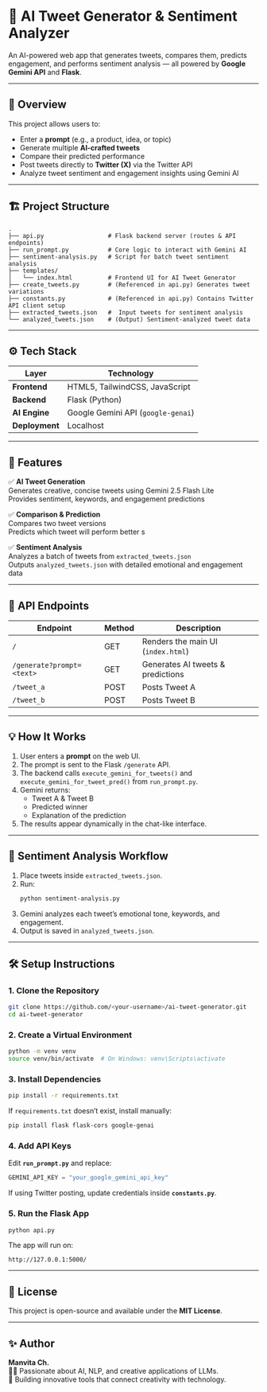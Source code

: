# 🚀 AI Tweet Generator & Sentiment Analyzer

An AI-powered web app that generates tweets, compares them, predicts engagement, and performs sentiment analysis — all powered by **Google Gemini API** and **Flask**.  

---

## 🧠 Overview

This project allows users to:
- Enter a **prompt** (e.g., a product, idea, or topic)
- Generate multiple **AI-crafted tweets**
- Compare their predicted performance
- Post tweets directly to **Twitter (X)** via the Twitter API
- Analyze tweet sentiment and engagement insights using Gemini AI  

---

## 🏗️ Project Structure

```
.
├── api.py                  # Flask backend server (routes & API endpoints)
├── run_prompt.py           # Core logic to interact with Gemini AI
├── sentiment-analysis.py   # Script for batch tweet sentiment analysis
├── templates/
│   └── index.html          # Frontend UI for AI Tweet Generator
├── create_tweets.py        # (Referenced in api.py) Generates tweet variations
├── constants.py            # (Referenced in api.py) Contains Twitter API client setup
├── extracted_tweets.json   #  Input tweets for sentiment analysis
└── analyzed_tweets.json    # (Output) Sentiment-analyzed tweet data
```

---

## ⚙️ Tech Stack

| Layer | Technology |
|-------|-------------|
| **Frontend** | HTML5, TailwindCSS, JavaScript |
| **Backend** | Flask (Python) |
| **AI Engine** | Google Gemini API (`google-genai`) |
| **Deployment** | Localhost |

---

## 🚀 Features

✅ **AI Tweet Generation**  
Generates creative, concise tweets using Gemini 2.5 Flash Lite  
Provides sentiment, keywords, and engagement predictions  

✅ **Comparison & Prediction**  
Compares two tweet versions  
Predicts which tweet will perform better  s 

✅ **Sentiment Analysis**  
Analyzes a batch of tweets from `extracted_tweets.json`  
Outputs `analyzed_tweets.json` with detailed emotional and engagement data  

---

## 🧩 API Endpoints

| Endpoint | Method | Description |
|-----------|---------|-------------|
| `/` | GET | Renders the main UI (`index.html`) |
| `/generate?prompt=<text>` | GET | Generates AI tweets & predictions |
| `/tweet_a` | POST | Posts Tweet A |
| `/tweet_b` | POST | Posts Tweet B |


---

## 💡 How It Works

1. User enters a **prompt** on the web UI.  
2. The prompt is sent to the Flask `/generate` API.  
3. The backend calls `execute_gemini_for_tweets()` and `execute_gemini_for_tweet_pred()` from `run_prompt.py`.  
4. Gemini returns:
   - Tweet A & Tweet B  
   - Predicted winner  
   - Explanation of the prediction  
5. The results appear dynamically in the chat-like interface.    

---

## 🧠 Sentiment Analysis Workflow

1. Place tweets inside `extracted_tweets.json`.  
2. Run:
   ```bash
   python sentiment-analysis.py
   ```
3. Gemini analyzes each tweet’s emotional tone, keywords, and engagement.  
4. Output is saved in `analyzed_tweets.json`.  

---

## 🛠️ Setup Instructions

### 1. Clone the Repository
```bash
git clone https://github.com/<your-username>/ai-tweet-generator.git
cd ai-tweet-generator
```

### 2. Create a Virtual Environment
```bash
python -m venv venv
source venv/bin/activate  # On Windows: venv\Scripts\activate
```

### 3. Install Dependencies
```bash
pip install -r requirements.txt
```
If `requirements.txt` doesn’t exist, install manually:
```bash
pip install flask flask-cors google-genai
```

### 4. Add API Keys
Edit **`run_prompt.py`** and replace:
```python
GEMINI_API_KEY = "your_google_gemini_api_key"
```
If using Twitter posting, update credentials inside **`constants.py`**.

### 5. Run the Flask App
```bash
python api.py
```

The app will run on:
```
http://127.0.0.1:5000/
```

---


## 🧾 License

This project is open-source and available under the **MIT License**.

---

## ✨ Author

**Manvita Ch.**  
👩‍💻 Passionate about AI, NLP, and creative applications of LLMs.  
💬 Building innovative tools that connect creativity with technology.
